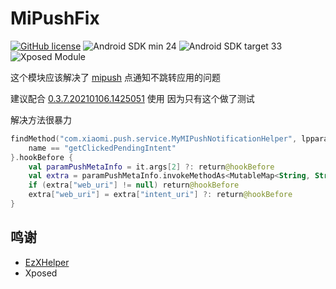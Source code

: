 # MiPushFix

[![GitHub license](https://img.shields.io/github/license/duzhaokun123/MiPushFix?style=flat-square)](https://github.com/duzhaokun123/MiPushFix/blob/main/LICENSE)
![Android SDK min 24](https://img.shields.io/badge/Android%20SDK-%3E%3D%2024-brightgreen?style=flat-square&logo=android)
![Android SDK target 33](https://img.shields.io/badge/Android%20SDK-target%2033-brightgreen?style=flat-square&logo=android)
![Xposed Module](https://img.shields.io/badge/Xposed-Module-blue?style=flat-square)

这个模块应该解决了 [mipush](https://github.com/MiPushFramework/MiPushFramework) 点通知不跳转应用的问题

建议配合 [0.3.7.20210106.1425051](https://github.com/MiPushFramework/MiPushFramework/releases/tag/0.3.7.20210106.1425051) 使用 因为只有这个做了测试

解决方法很暴力

```kotlin
findMethod("com.xiaomi.push.service.MyMIPushNotificationHelper", lpparam.classLoader) { 
    name == "getClickedPendingIntent"
}.hookBefore {
    val paramPushMetaInfo = it.args[2] ?: return@hookBefore
    val extra = paramPushMetaInfo.invokeMethodAs<MutableMap<String, String>>("getExtra") ?: return@hookBefore
    if (extra["web_uri"] != null) return@hookBefore
    extra["web_uri"] = extra["intent_uri"] ?: return@hookBefore
}
```

## 鸣谢
- [EzXHelper](https://github.com/KyuubiRan/EzXHelper)
- Xposed